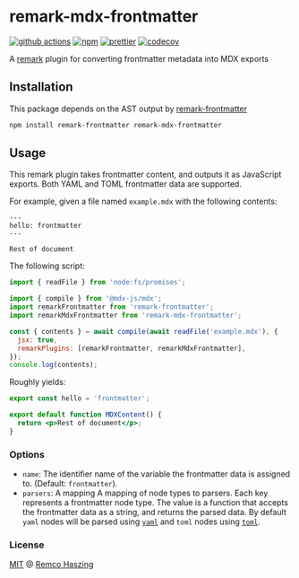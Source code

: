 # remark-mdx-frontmatter

[![github actions](https://github.com/remcohaszing/remark-mdx-frontmatter/actions/workflows/ci.yml/badge.svg)](https://github.com/remcohaszing/remark-mdx-frontmatter/actions/workflows/ci.yml)
[![npm](https://img.shields.io/npm/v/remark-mdx-frontmatter)](https://www.npmjs.com/package/remark-mdx-frontmatter)
[![prettier](https://img.shields.io/badge/code_style-prettier-ff69b4.svg)](https://prettier.io)
[![codecov](https://codecov.io/gh/remcohaszing/remark-mdx-frontmatter/branch/main/graph/badge.svg)](https://codecov.io/gh/remcohaszing/remark-mdx-frontmatter)

A [remark](https://remark.js.org) plugin for converting frontmatter metadata into MDX exports

## Installation

This package depends on the AST output by
[remark-frontmatter](https://github.com/remarkjs/remark-frontmatter)

```sh
npm install remark-frontmatter remark-mdx-frontmatter
```

## Usage

This remark plugin takes frontmatter content, and outputs it as JavaScript exports. Both YAML and
TOML frontmatter data are supported.

For example, given a file named `example.mdx` with the following contents:

```mdx
---
hello: frontmatter
---

Rest of document
```

The following script:

```js
import { readFile } from 'node:fs/promises';

import { compile } from '@mdx-js/mdx';
import remarkFrontmatter from 'remark-frontmatter';
import remarkMdxFrontmatter from 'remark-mdx-frontmatter';

const { contents } = await compile(await readFile('example.mdx'), {
  jsx: true,
  remarkPlugins: [remarkFrontmatter, remarkMdxFrontmatter],
});
console.log(contents);
```

Roughly yields:

```jsx
export const hello = 'frontmatter';

export default function MDXContent() {
  return <p>Rest of document</p>;
}
```

### Options

- `name`: The identifier name of the variable the frontmatter data is assigned to. (Default: `frontmatter`).
- `parsers`: A mapping A mapping of node types to parsers. Each key represents a frontmatter node
  type. The value is a function that accepts the frontmatter data as a string, and returns the
  parsed data. By default `yaml` nodes will be parsed using [`yaml`](https://github.com/eemeli/yaml)
  and `toml` nodes using [`toml`](https://github.com/BinaryMuse/toml-node).

### License

[MIT](LICENSE.md) @ [Remco Haszing](https://github.com/remcohaszing)
